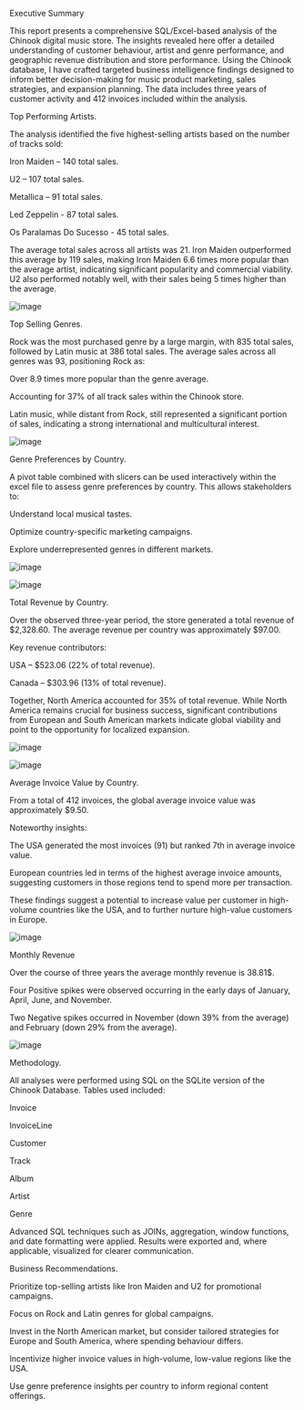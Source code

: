 Executive Summary

This report presents a comprehensive SQL/Excel-based analysis of the Chinook digital music store. The insights revealed here offer a detailed understanding of customer behaviour, artist and genre performance, and geographic revenue distribution and store performance. Using the Chinook database, I have crafted targeted business intelligence findings designed to inform better decision-making for music product marketing, sales strategies, and expansion planning. The data includes three years of customer activity and 412 invoices included within the analysis. 

Top Performing Artists.

The analysis identified the five highest-selling artists based on the number of tracks sold:

Iron Maiden – 140 total sales.

U2 – 107 total sales.

Metallica – 91 total sales.

Led Zeppelin - 87 total sales.

Os Paralamas Do Sucesso - 45 total sales.

The average total sales across all artists was 21. Iron Maiden outperformed this average by 119 sales, making Iron Maiden 6.6 times more popular than the average artist, indicating significant popularity and commercial viability. U2 also performed notably well, with their sales being 5 times higher than the average. 

![image](https://github.com/user-attachments/assets/473e648c-7a6c-45e5-8067-d976151d5510)






Top Selling Genres.

Rock was the most purchased genre by a large margin, with 835 total sales, followed by Latin music at 386 total sales. The average sales across all genres was 93, positioning Rock as:

Over 8.9 times more popular than the genre average.

Accounting for 37% of all track sales within the Chinook store.

Latin music, while distant from Rock, still represented a significant portion of sales, indicating a strong international and multicultural interest.

![image](https://github.com/user-attachments/assets/f1629c99-da91-4647-b143-bd7272eb41d6)



Genre Preferences by Country.

A pivot table combined with slicers can be used interactively within the excel file to assess genre preferences by country. This allows stakeholders to:

Understand local musical tastes.

Optimize country-specific marketing campaigns.

Explore underrepresented genres in different markets.

![image](https://github.com/user-attachments/assets/64f46a1c-d13c-408d-a725-cea381c38994)

![image](https://github.com/user-attachments/assets/944f3341-f008-4f9f-982b-d60d6ac2e4f9)



Total Revenue by Country.

Over the observed three-year period, the store generated a total revenue of $2,328.60. The average revenue per country was approximately $97.00.

Key revenue contributors:

USA – $523.06 (22% of total revenue).

Canada – $303.96 (13% of total revenue).

Together, North America accounted for 35% of total revenue. While North America remains crucial for business success, significant contributions from European and South American markets indicate global viability and point to the opportunity for localized expansion.

![image](https://github.com/user-attachments/assets/207367db-f473-4e00-891c-cf9b2eeb0374)


![image](https://github.com/user-attachments/assets/b6a73935-f5ec-4ff8-993f-0d9dfd4734d7)


Average Invoice Value by Country.

From a total of 412 invoices, the global average invoice value was approximately $9.50.

Noteworthy insights:

The USA generated the most invoices (91) but ranked 7th in average invoice value.

European countries led in terms of the highest average invoice amounts, suggesting customers in those regions tend to spend more per transaction.

These findings suggest a potential to increase value per customer in high-volume countries like the USA, and to further nurture high-value customers in Europe.

![image](https://github.com/user-attachments/assets/04a2ba23-10bd-48e5-8cd9-cfd5088413cb)


Monthly Revenue 

Over the course of three years the average monthly revenue is 38.81$.

Four Positive spikes were observed occurring in the early days of January, April, June, and November. 

Two Negative spikes occurred in November (down 39% from the average) and February (down 29% from the average). 

![image](https://github.com/user-attachments/assets/8f82640c-5ce7-4eb6-bba7-0ef7e13ca35f)






Methodology.

All analyses were performed using SQL on the SQLite version of the Chinook Database. Tables used included:

Invoice

InvoiceLine

Customer

Track

Album

Artist

Genre

Advanced SQL techniques such as JOINs, aggregation, window functions, and date formatting were applied. Results were exported and, where applicable, visualized for clearer communication.

Business Recommendations.

Prioritize top-selling artists like Iron Maiden and U2 for promotional campaigns.

Focus on Rock and Latin genres for global campaigns.

Invest in the North American market, but consider tailored strategies for Europe and South America, where spending behaviour differs.

Incentivize higher invoice values in high-volume, low-value regions like the USA.

Use genre preference insights per country to inform regional content offerings.


